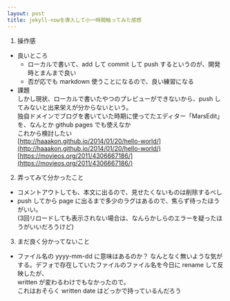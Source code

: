 ```yaml
---
layout: post
title: jekyll-nowを導入して小一時間触ってみた感想
---
```

1. 操作感
  - 良いところ  
      - ローカルで書いて、add して commit して push するというのが、開発時とまんまで良い
      - 否が応でも markdown 使うことになるので、良い練習になる
  - 課題  
    しかし現状、ローカルで書いたやつのプレビューができないから、push してみないと出来栄えが分からないという。  
    独自ドメインでブログを書いていた時期に使ってたエディター「MarsEdit」を、なんとか github pages でも使えなか  
    これから検討したい  
    [http://haaakon.github.io/2014/01/20/hello-world/](http://haaakon.github.io/2014/01/20/hello-world/)  
    [https://movieos.org/2011/4306667186/](https://movieos.org/2011/4306667186/)
2. 弄ってみて分かったこと  
  - コメントアウトしても、本文に出るので、見せたくないものは削除するべし
  - push してから page に出るまで多少のラグはあるので、焦らず待ったほうがいい。  
    (3回リロードしても表示されない場合は、なんらかしらのエラーを疑ったほうがいいだろうけど)
3. まだ良く分かってないこと
  - ファイル名の yyyy-mm-dd に意味はあるのか？
    なんとなく無いような気がする。デフォで存在していたファイルのファイル名を今日に rename して反映したが、  
    written が変わるわけでもなかったので。  
    これはおそらく written date はどっかで持っているんだろう
